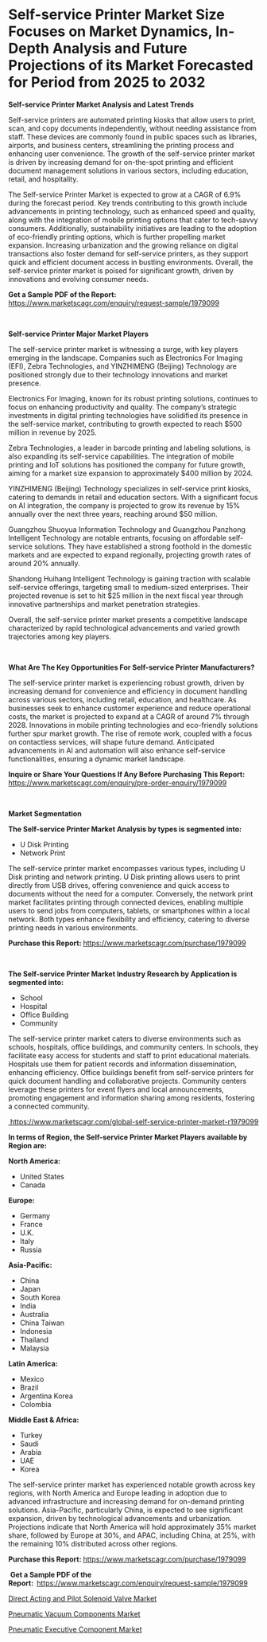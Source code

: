 <p><h1>Self-service Printer Market Size Focuses on Market Dynamics, In-Depth Analysis and Future Projections of its Market Forecasted for Period from 2025 to 2032</h1></p><p><strong>Self-service Printer Market Analysis and Latest Trends</strong></p>
<p><p>Self-service printers are automated printing kiosks that allow users to print, scan, and copy documents independently, without needing assistance from staff. These devices are commonly found in public spaces such as libraries, airports, and business centers, streamlining the printing process and enhancing user convenience. The growth of the self-service printer market is driven by increasing demand for on-the-spot printing and efficient document management solutions in various sectors, including education, retail, and hospitality.</p><p>The Self-service Printer Market is expected to grow at a CAGR of 6.9% during the forecast period. Key trends contributing to this growth include advancements in printing technology, such as enhanced speed and quality, along with the integration of mobile printing options that cater to tech-savvy consumers. Additionally, sustainability initiatives are leading to the adoption of eco-friendly printing options, which is further propelling market expansion. Increasing urbanization and the growing reliance on digital transactions also foster demand for self-service printers, as they support quick and efficient document access in bustling environments. Overall, the self-service printer market is poised for significant growth, driven by innovations and evolving consumer needs.</p></p>
<p><strong>Get a Sample PDF of the Report:&nbsp;</strong> <a href="https://www.marketscagr.com/enquiry/request-sample/1979099?utm_campaign=1166&utm_medium=2&utm_source=Github&utm_content=ia&utm_term=28032025&utm_id=self-service-printer">https://www.marketscagr.com/enquiry/request-sample/1979099</a></p>
<p>&nbsp;</p>
<p><strong>Self-service Printer Major Market Players</strong></p>
<p><p>The self-service printer market is witnessing a surge, with key players emerging in the landscape. Companies such as Electronics For Imaging (EFI), Zebra Technologies, and YINZHIMENG (Beijing) Technology are positioned strongly due to their technology innovations and market presence. </p><p>Electronics For Imaging, known for its robust printing solutions, continues to focus on enhancing productivity and quality. The company’s strategic investments in digital printing technologies have solidified its presence in the self-service market, contributing to growth expected to reach $500 million in revenue by 2025.</p><p>Zebra Technologies, a leader in barcode printing and labeling solutions, is also expanding its self-service capabilities. The integration of mobile printing and IoT solutions has positioned the company for future growth, aiming for a market size expansion to approximately $400 million by 2024.</p><p>YINZHIMENG (Beijing) Technology specializes in self-service print kiosks, catering to demands in retail and education sectors. With a significant focus on AI integration, the company is projected to grow its revenue by 15% annually over the next three years, reaching around $50 million.</p><p>Guangzhou Shuoyua Information Technology and Guangzhou Panzhong Intelligent Technology are notable entrants, focusing on affordable self-service solutions. They have established a strong foothold in the domestic markets and are expected to expand regionally, projecting growth rates of around 20% annually.</p><p>Shandong Huihang Intelligent Technology is gaining traction with scalable self-service offerings, targeting small to medium-sized enterprises. Their projected revenue is set to hit $25 million in the next fiscal year through innovative partnerships and market penetration strategies.</p><p>Overall, the self-service printer market presents a competitive landscape characterized by rapid technological advancements and varied growth trajectories among key players.</p></p>
<p>&nbsp;</p>
<p><strong>What Are The Key Opportunities For Self-service Printer Manufacturers?</strong></p>
<p><p>The self-service printer market is experiencing robust growth, driven by increasing demand for convenience and efficiency in document handling across various sectors, including retail, education, and healthcare. As businesses seek to enhance customer experience and reduce operational costs, the market is projected to expand at a CAGR of around 7% through 2028. Innovations in mobile printing technologies and eco-friendly solutions further spur market growth. The rise of remote work, coupled with a focus on contactless services, will shape future demand. Anticipated advancements in AI and automation will also enhance self-service functionalities, ensuring a dynamic market landscape.</p></p>
<p><strong>Inquire or Share Your Questions If Any Before Purchasing This Report:</strong> <a href="https://www.marketscagr.com/enquiry/pre-order-enquiry/1979099?utm_campaign=1166&utm_medium=2&utm_source=Github&utm_content=ia&utm_term=28032025&utm_id=self-service-printer">https://www.marketscagr.com/enquiry/pre-order-enquiry/1979099</a></p>
<p>&nbsp;</p>
<p><strong>Market Segmentation</strong></p>
<p><strong>The Self-service Printer Market Analysis by types is segmented into:</strong></p>
<p><ul><li>U Disk Printing</li><li>Network Print</li></ul></p>
<p><p>The self-service printer market encompasses various types, including U Disk printing and network printing. U Disk printing allows users to print directly from USB drives, offering convenience and quick access to documents without the need for a computer. Conversely, the network print market facilitates printing through connected devices, enabling multiple users to send jobs from computers, tablets, or smartphones within a local network. Both types enhance flexibility and efficiency, catering to diverse printing needs in various environments.</p></p>
<p><strong>Purchase this Report:&nbsp;</strong><a href="https://www.marketscagr.com/purchase/1979099?utm_campaign=1166&utm_medium=2&utm_source=Github&utm_content=ia&utm_term=28032025&utm_id=self-service-printer">https://www.marketscagr.com/purchase/1979099</a></p>
<p>&nbsp;</p>
<p><strong>The Self-service Printer Market Industry Research by Application is segmented into:</strong></p>
<p><ul><li>School</li><li>Hospital</li><li>Office Building</li><li>Community</li></ul></p>
<p><p>The self-service printer market caters to diverse environments such as schools, hospitals, office buildings, and community centers. In schools, they facilitate easy access for students and staff to print educational materials. Hospitals use them for patient records and information dissemination, enhancing efficiency. Office buildings benefit from self-service printers for quick document handling and collaborative projects. Community centers leverage these printers for event flyers and local announcements, promoting engagement and information sharing among residents, fostering a connected community.</p></p>
<p><a href="https://www.marketscagr.com/global-self-service-printer-market-r1979099?utm_campaign=1166&utm_medium=2&utm_source=Github&utm_content=ia&utm_term=28032025&utm_id=self-service-printer">&nbsp;https://www.marketscagr.com/global-self-service-printer-market-r1979099</a></p>
<p><strong>In terms of Region, the Self-service Printer Market Players available by Region are:</strong></p>
<p>
    <p> <strong> North America: </strong>
        <ul>
            <li>United States</li>
            <li>Canada</li>
        </ul>
        </p> 
    <p> <strong> Europe: </strong>
        <ul>
            <li>Germany</li>
            <li>France</li>
            <li>U.K.</li>
            <li>Italy</li>
            <li>Russia</li>
        </ul>
        </p> 
    <p> <strong> Asia-Pacific: </strong>
        <ul>
            <li>China</li>
            <li>Japan</li>
            <li>South Korea</li>
            <li>India</li>
            <li>Australia</li>
            <li>China Taiwan</li>
            <li>Indonesia</li>
            <li>Thailand</li>
            <li>Malaysia</li>
        </ul>
        </p> 
    <p> <strong> Latin America: </strong>
        <ul>
            <li>Mexico</li>
            <li>Brazil</li>
            <li>Argentina Korea</li>
            <li>Colombia</li>
        </ul>
        </p> 
    <p> <strong> Middle East & Africa: </strong>
        <ul>
            <li>Turkey</li>
            <li>Saudi</li>
            <li>Arabia</li>
            <li>UAE</li>
            <li>Korea</li>
        </ul>
    </p>
    </p>
<p><p>The self-service printer market has experienced notable growth across key regions, with North America and Europe leading in adoption due to advanced infrastructure and increasing demand for on-demand printing solutions. Asia-Pacific, particularly China, is expected to see significant expansion, driven by technological advancements and urbanization. Projections indicate that North America will hold approximately 35% market share, followed by Europe at 30%, and APAC, including China, at 25%, with the remaining 10% distributed across other regions.</p></p>
<p><strong>Purchase this Report: </strong><a href="https://www.marketscagr.com/purchase/1979099?utm_campaign=1166&utm_medium=2&utm_source=Github&utm_content=ia&utm_term=28032025&utm_id=self-service-printer">https://www.marketscagr.com/purchase/1979099</a></p>
<p>&nbsp;<strong>Get a Sample PDF of the Report:&nbsp;&nbsp;</strong><a href="https://www.marketscagr.com/enquiry/request-sample/1979099?utm_campaign=1166&utm_medium=2&utm_source=Github&utm_content=ia&utm_term=28032025&utm_id=self-service-printer">https://www.marketscagr.com/enquiry/request-sample/1979099</a></p>
<p><strong></strong></p>
<p><p><a href="https://github.com/efialiurca/Market-Research-Report-List-1/blob/main/direct-acting-and-pilot-solenoid-valve-market.md?utm_campaign=1166&utm_medium=2&utm_source=Github&utm_content=ia&utm_term=28032025&utm_id=self-service-printer">Direct Acting and Pilot Solenoid Valve Market</a></p><p><a href="https://github.com/noppbebawy/Market-Research-Report-List-1/blob/main/pneumatic-vacuum-components-market.md?utm_campaign=1166&utm_medium=2&utm_source=Github&utm_content=ia&utm_term=28032025&utm_id=self-service-printer">Pneumatic Vacuum Components Market</a></p><p><a href="https://github.com/motanafraxer/Market-Research-Report-List-1/blob/main/pneumatic-executive-component-market.md?utm_campaign=1166&utm_medium=2&utm_source=Github&utm_content=ia&utm_term=28032025&utm_id=self-service-printer">Pneumatic Executive Component Market</a></p></p>